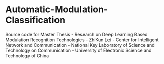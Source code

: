 # Automatic-Modulation-Classification
Source code for Master Thesis - Research on Deep Learning Based Modulation Recognition Technologies - ZhiKun Lei - Center for Intelligent Network and Communication - National Key Laboratory of Science and Technology on Communication - University of Electronic Science and Technology of China
